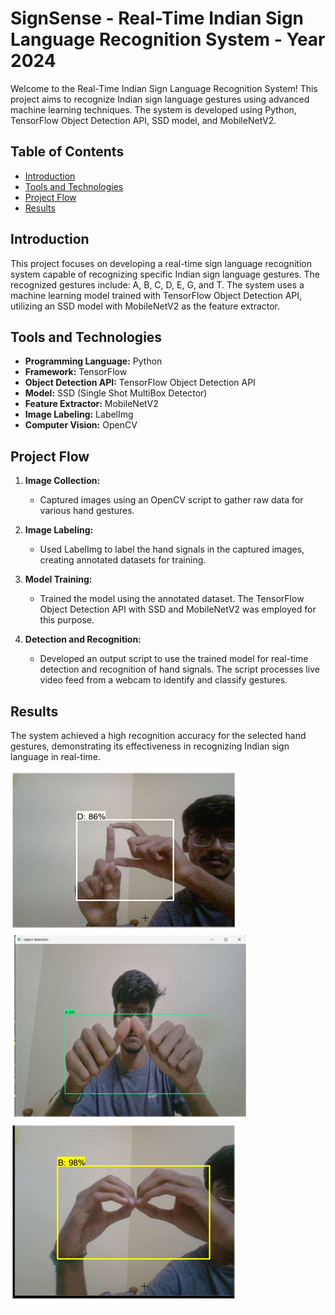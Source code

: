 
# SignSense - Real-Time Indian Sign Language Recognition System - Year 2024

Welcome to the Real-Time Indian Sign Language Recognition System! This project aims to recognize Indian sign language gestures using advanced machine learning techniques. The system is developed using Python, TensorFlow Object Detection API, SSD model, and MobileNetV2.

## Table of Contents

- [Introduction](#introduction)
- [Tools and Technologies](#tools-and-technologies)
- [Project Flow](#project-flow)
- [Results](#results)

## Introduction

This project focuses on developing a real-time sign language recognition system capable of recognizing specific Indian sign language gestures. The recognized gestures include: A, B, C, D, E, G, and T. The system uses a machine learning model trained with TensorFlow Object Detection API, utilizing an SSD model with MobileNetV2 as the feature extractor.

## Tools and Technologies

- **Programming Language:** Python
- **Framework:** TensorFlow
- **Object Detection API:** TensorFlow Object Detection API
- **Model:** SSD (Single Shot MultiBox Detector)
- **Feature Extractor:** MobileNetV2
- **Image Labeling:** LabelImg
- **Computer Vision:** OpenCV

## Project Flow

1. **Image Collection:**
   - Captured images using an OpenCV script to gather raw data for various hand gestures.

2. **Image Labeling:**
   - Used LabelImg to label the hand signals in the captured images, creating annotated datasets for training.

3. **Model Training:**
   - Trained the model using the annotated dataset. The TensorFlow Object Detection API with SSD and MobileNetV2 was employed for this purpose.

4. **Detection and Recognition:**
   - Developed an output script to use the trained model for real-time detection and recognition of hand signals. The script processes live video feed from a webcam to identify and classify gestures.


## Results

The system achieved a high recognition accuracy for the selected hand gestures, demonstrating its effectiveness in recognizing Indian sign language in real-time.

![Results 1](.images/result(1).png)
![Results 2](.images/result(2).png)
![Results 3](.images/result(3).png)
